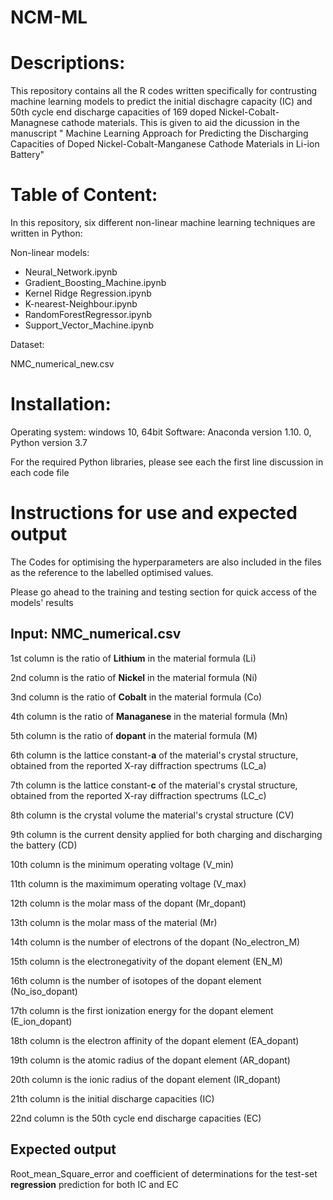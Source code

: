 # NCM-ML

# Descriptions: 
This repository contains all the R codes written specifically for contrusting  machine learning models to predict the initial dischagre capacity (IC) and 50th cycle end discharge capacities of 169 doped Nickel-Cobalt-Managnese cathode materials. This is given to aid the dicussion in the manuscript " Machine Learning Approach for Predicting the Discharging Capacities of Doped Nickel-Cobalt-Manganese Cathode Materials in Li-ion Battery"

# Table of Content:
In this repository, six different non-linear machine learning techniques are written in Python:

Non-linear models:

- Neural_Network.ipynb
- Gradient_Boosting_Machine.ipynb
- Kernel Ridge Regression.ipynb
- K-nearest-Neighbour.ipynb
- RandomForestRegressor.ipynb
- Support_Vector_Machine.ipynb

Dataset:

NMC_numerical_new.csv

# Installation:

Operating system: windows 10, 64bit Software: Anaconda version 1.10. 0, Python version 3.7

For the required Python libraries, please see each the first line discussion in each code file


# Instructions for use and expected output

The Codes for optimising the hyperparameters are also included in the files as the reference to the labelled optimised values.

Please go ahead to the training and testing section for quick access of the models' results

## Input: NMC_numerical.csv

1st column is the ratio of **Lithium** in the material formula (Li)

2nd column is the ratio of **Nickel** in the material formula (Ni)

3nd column is the ratio of **Cobalt** in the material formula (Co)

4th column is the ratio of **Managanese** in the material formula (Mn)

5th column is the ratio of **dopant** in the material formula (M)

6th column is the lattice constant-**a** of the material's crystal structure, obtained from the reported X-ray diffraction spectrums (LC_a)

7th column is the lattice constant-**c** of the material's crystal structure, obtained from the reported X-ray diffraction spectrums (LC_c)

8th column is the crystal volume the material's crystal structure (CV)

9th column is the current density applied for both charging and discharging the battery (CD)

10th column is the minimum operating voltage (V_min)

11th column is the maximimum operating voltage (V_max)

12th column is the molar mass of the dopant (Mr_dopant)

13th column is the molar mass of the material (Mr)

14th column is the number of electrons of the dopant (No_electron_M)

15th column is the electronegativity of the dopant element (EN_M)

16th column is the number of isotopes of the dopant element (No_iso_dopant)

17th column is the first ionization energy for the dopant element (E_ion_dopant)

18th column is the electron affinity of the dopant element (EA_dopant)

19th column is the atomic radius of the dopant element (AR_dopant)

20th column is the ionic radius of the dopant element (IR_dopant)

21th column is the initial discharge capacities (IC)

22nd column is the 50th cycle end discharge capacities (EC)



## Expected output
Root_mean_Square_error and coefficient of determinations for the test-set **regression** prediction for both IC and EC



